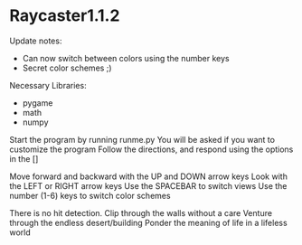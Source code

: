 # Raycaster1.1.2
Update notes:
- Can now switch between colors using the number keys
- Secret color schemes ;)

Necessary Libraries:
- pygame
- math
- numpy

Start the program by running runme.py
You will be asked if you want to customize the program
Follow the directions, and respond using the options in the []

Move forward and backward with the UP and DOWN arrow keys
Look with the LEFT or RIGHT arrow keys
Use the SPACEBAR to switch views
Use the number (1-6) keys to switch color schemes

There is no hit detection. 
Clip through the walls without a care
Venture through the endless desert/building
Ponder the meaning of life in a lifeless world
